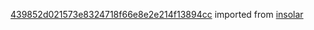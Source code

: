 [439852d021573e8324718f66e8e2e214f13894cc](https://github.com/insolar/insolar/commit/439852d021573e8324718f66e8e2e214f13894cc) imported from [insolar](https://github.com/insolar/insolar)
